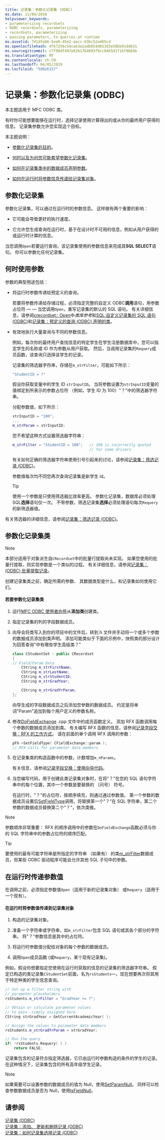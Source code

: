```yaml
---
title: 记录集：参数化记录集 (ODBC)
ms.date: 11/04/2016
helpviewer_keywords:
- parameterizing recordsets
- ODBC recordsets, parameterizing
- recordsets, parameterizing
- passing parameters, to queries at runtime
ms.assetid: 7d1dfeb6-5ee0-45e2-aacc-63bc52a465cd
ms.openlocfilehash: df67256c54cae3e2adb054d653d3e58bb91dd631
ms.sourcegitcommit: c7f90df497e6261764893f9cc04b5d1f1bf0b64b
ms.translationtype: MT
ms.contentlocale: zh-CN
ms.lasthandoff: 04/05/2019
ms.locfileid: "59026157"
---
```

# <a name="recordset-parameterizing-a-recordset-odbc"></a>记录集：参数化记录集 (ODBC)

本主题适用于 MFC ODBC 类。

有时你可能想要能够在运行时，选择记录使用计算得出的或从你的最终用户获得的信息。 记录集参数允许您实现这个目标。

本主题说明：

- [参数化记录集的目的](#_core_parameterized_recordsets)。

- [何时以及为何您可能希望参数化记录集](#_core_when_to_use_parameters)。

- [如何在记录集类中的数据成员声明参数](#_core_parameterizing_your_recordset_class)。

- [如何在运行时将参数信息传递给记录集对象](#_core_passing_parameter_values_at_run_time)。

##  <a name="_core_parameterized_recordsets"></a> 参数化记录集

参数化记录集，可以通过在运行时的参数信息。 这样做有两个重要的影响：

- 它可能会导致更好的执行速度。

- 它允许您生成查询在运行时，基于在设计时不可用的信息，例如从用户获得的或运行时计算的信息。

当您调用`Open`若要运行查询，该记录集使用的参数信息来完成其**SQL SELECT**语句。 你可以参数化任何记录集。

##  <a name="_core_when_to_use_parameters"></a> 何时使用参数

参数的典型用途包括：

- 将运行时参数传递给预定义的查询。

   若要将参数传递给存储过程，必须指定完整的自定义 ODBC**调用**语句，用参数占位符 — — 当您调用`Open`，重写记录集的默认的 SQL 语句。 有关详细信息，请参阅[crecordset:: Open](../../mfc/reference/crecordset-class.md#open)中*类库参考*和[SQL:自定义记录集的 SQL 语句 (ODBC)](../../data/odbc/sql-customizing-your-recordsets-sql-statement-odbc.md)和[记录集：预定义的查询 (ODBC) 声明的类](../../data/odbc/recordset-declaring-a-class-for-a-predefined-query-odbc.md)。

- 有效地执行大量查询与不同的参数信息。

   例如，每次你的最终用户查找信息的特定学生在学生注册数据库中，您可以指定学生的名称或 ID 作为参数从用户获取。 然后，当调用记录集的`Requery`成员函数，该查询只选择该学生的记录。

   记录集的筛选器字符串，存储在`m_strFilter`，可能如下所示：

    ```cpp
    "StudentID = ?"
    ```

   假设你获取变量中的学生 ID `strInputID`。 当将参数设置为`strInputID`变量的值绑定到所表示的参数占位符 （例如，学生 ID 为 100）"？"中的筛选器字符串。

   分配参数值，如下所示：

    ```cpp
    strInputID = "100";
    ...
    m_strParam = strInputID;
    ```

   您不希望这种方式设置筛选器字符串：

    ```cpp
    m_strFilter = "StudentID = 100";   // 100 is incorrectly quoted
                                       // for some drivers
    ```

   有关如何正确的筛选器字符串使用引号引起来的讨论，请参阅[记录集：筛选记录 (ODBC)](../../data/odbc/recordset-filtering-records-odbc.md)。

   参数值每次均不同您再次查询记录集是新学生 id。

   > [!TIP]
   > 使用一个参数是只使用筛选器比效率更高。 参数化记录集，数据库必须处理 SQL**选择**语句仅一次。 不带参数，筛选记录集**选择**必须处理语句每次`Requery`的新筛选器值。

有关筛选器的详细信息，请参阅[记录集：筛选记录 (ODBC)](../../data/odbc/recordset-filtering-records-odbc.md)。

##  <a name="_core_parameterizing_your_recordset_class"></a> 参数化记录集类

> [!NOTE]
> 本部分适用于对象派生自`CRecordset`中的批量行提取尚未实现。 如果您使用的批量行提取，则实现参数是一个类似的过程。 有关详细信息，请参阅[记录集：(ODBC) 批量提取记录](../../data/odbc/recordset-fetching-records-in-bulk-odbc.md)。

创建记录集类之前，确定所需的参数、 其数据类型是什么，和记录集如何使用它们。

#### <a name="to-parameterize-a-recordset-class"></a>若要参数化记录集类

1. 运行[MFC ODBC 使用者向导](../../mfc/reference/adding-an-mfc-odbc-consumer.md)从**添加类**创建类。

1. 指定记录集的列的字段数据成员。

1. 向导会将类写入到你的项目中的文件后，转到.h 文件并手动将一个或多个参数的数据成员添加到类声明。 添加可能类似于下面的示例中，快照类的部分设计为回答查询"中有哪些学生高级类？"

    ```cpp
    class CStudentSet : public CRecordset
    {
    // Field/Param Data
        CString m_strFirstName;
        CString m_strLastName;
        CString m_strStudentID;
        CString m_strGradYear;

        CString m_strGradYrParam;
    };
    ```

   向导生成的字段数据成员之后添加您参数的数据成员。 约定是将单词"Param"追加到每个用户定义的参数名称。

1. 修改[DoFieldExchange](../../mfc/reference/crecordset-class.md#dofieldexchange) .cpp 文件中的成员函数定义。 添加 RFX 函数调用每个参数的数据成员添加到类。 有关编写 RFX 函数的信息，请参阅[记录字段交换：RFX 的工作方式](../../data/odbc/record-field-exchange-how-rfx-works.md)。 请在前面的单个调用 RFX 调用的参数：

    ```cpp
    pFX->SetFieldType( CFieldExchange::param );
    // RFX calls for parameter data members
    ```

1. 在记录集类的构造函数中的参数，计数增加`m_nParams`。

   有关信息，请参阅[记录字段交换：使用向导代码](../../data/odbc/record-field-exchange-working-with-the-wizard-code.md)。

1. 当您编写代码，用于创建此类记录集对象时，在将"？"在您的 SQL 语句字符串中的每个位置，其中一个参数是要替换的 （问号） 符号。

   在运行时，"？"的占位符，按顺序填充，则通过通过参数值。 第一个参数的数据成员设置后[SetFieldType](../../mfc/reference/cfieldexchange-class.md#setfieldtype)调用，将替换第一个"？"在 SQL 字符串，第二个参数的数据成员替换第二个"？"，依次类推。

> [!NOTE]
> 参数顺序非常重要： RFX 的顺序调用中的参数在`DoFieldExchange`函数必须与你的 SQL 字符串中的参数占位符的顺序匹配。

> [!TIP]
> 要使用的最有可能字符串是所指定的字符串 （如果有） 的类[m_strFilter](../../mfc/reference/crecordset-class.md#m_strfilter)数据成员，但某些 ODBC 驱动程序可能会允许其他 SQL 子句中的参数。

##  <a name="_core_passing_parameter_values_at_run_time"></a> 在运行时传递参数值

在调用之前，必须指定参数值`Open`（适用于新的记录集对象） 或`Requery`（适用于一个现有）。

#### <a name="to-pass-parameter-values-to-a-recordset-object-at-run-time"></a>在运行时将参数值传递到记录集对象

1. 构造的记录集对象。

1. 准备一个字符串或字符串，如`m_strFilter`包含 SQL 语句或其各个部分的字符串。 将"？"参数信息是其中的占位符。

1. 将运行时参数值分配给对象的每个参数的数据成员。

1. 调用`Open`成员函数 (或`Requery`，某个现有记录集)。

例如，假设你想要指定您使用在运行时获取的信息的记录集的筛选器字符串。 假定已构造的类记录集`CStudentSet`前面，名为`rsStudents`—，现在想要再次将其用于特定种类的学生信息查询。

```cpp
// Set up a filter string with
// parameter placeholders
rsStudents.m_strFilter = "GradYear <= ?";

// Obtain or calculate parameter values
// to pass--simply assigned here
CString strGradYear = GetCurrentAcademicYear( );

// Assign the values to parameter data members
rsStudents.m_strGradYrParam = strGradYear;

// Run the query
if( !rsStudents.Requery( ) )
    return FALSE;
```

记录集包含的记录符合指定筛选器，它已由运行时参数构造的条件的学生的记录。 在这种情况下，记录集包含的所有高年级学生记录。

> [!NOTE]
>  如果需要可以设置参数的数据成员的值为 Null，使用[SetParamNull](../../mfc/reference/crecordset-class.md#setparamnull)。 同样可以检查参数数据成员是否为 Null，使用[IsFieldNull](../../mfc/reference/crecordset-class.md#isfieldnull)。

## <a name="see-also"></a>请参阅

[记录集 (ODBC)](../../data/odbc/recordset-odbc.md)<br/>
[记录集：添加、 更新和删除记录 (ODBC)](../../data/odbc/recordset-adding-updating-and-deleting-records-odbc.md)<br/>
[记录集：如何记录集选择记录 (ODBC)](../../data/odbc/recordset-how-recordsets-select-records-odbc.md)